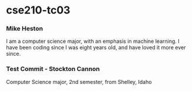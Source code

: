 # cse210-tc03

### Mike Heston
I am a computer science major, with an emphasis in machine learning. I have been coding since I was eight years old, and have loved it more ever since.



### Test Commit - Stockton Cannon
Computer Science major, 2nd semester, from Shelley, Idaho